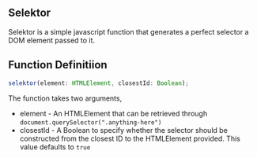 ## Selektor
Selektor is a simple javascript function that generates a perfect selector a DOM element passed to it.

## Function Definitiion
```javascript
selektor(element: HTMLElement, closestId: Boolean);
```

The function takes two arguments,
- element - An HTMLElement that can be retrieved through `document.querySelector(".anything-here")`
- closestId - A Boolean to specify whether the selector should be constructed from the closest ID to the HTMLElement provided. 
This value defaults to `true`


